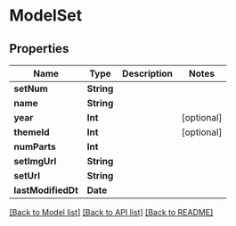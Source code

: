 # ModelSet

## Properties
Name | Type | Description | Notes
------------ | ------------- | ------------- | -------------
**setNum** | **String** |  | 
**name** | **String** |  | 
**year** | **Int** |  | [optional] 
**themeId** | **Int** |  | [optional] 
**numParts** | **Int** |  | 
**setImgUrl** | **String** |  | 
**setUrl** | **String** |  | 
**lastModifiedDt** | **Date** |  | 

[[Back to Model list]](../README.md#documentation-for-models) [[Back to API list]](../README.md#documentation-for-api-endpoints) [[Back to README]](../README.md)


